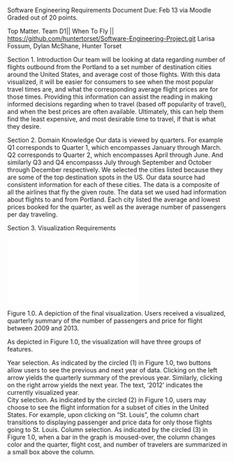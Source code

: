 Software Engineering
Requirements Document
Due: Feb 13 via Moodle
Graded out of 20 points.

Top Matter. 
Team D1|| When To Fly || https://github.com/huntertorset/Software-Engineering-Project.git
Larisa Fossum, Dylan McShane, Hunter Torset

Section 1.  Introduction 
	Our team will be looking at data regarding number of flights outbound from the Portland to a set number of destination cities around the United States, and average cost of those flights. With this data visualized, it will be easier for consumers to see when the most popular travel times are, and what the corresponding average flight prices are for those times. Providing this information can assist the reading in making informed decisions regarding when to travel (based off popularity of travel), and when the best prices are often available. Ultimately, this can help them find the least expensive, and most desirable time to travel, if that is what they desire.

Section 2. Domain Knowledge
	Our data is viewed by quarters. For example Q1 corresponds to Quarter 1, which encompasses January through March. Q2 corresponds to Quarter 2, which encompasses April through June. And similarly Q3 and Q4 encompasss July through  September and October through December respectively. 
	We selected the cities listed because they are some of the top destination spots in the US. Our data source had consistent information for each of these cities. The data is a composite of all the airlines that fly the given route. 
	The data set we used had information about flights to and from Portland. Each city listed the average and lowest prices booked for the quarter, as well as the average number of passengers per day traveling. 

Section 3.  Visualization Requirements

![](file:///Users/huntertorset/Downloads/MockUPaiFinal1.pdf)

Figure 1.0.  A depiction of the final visualization.  Users received a visualized, quarterly summary of the number of passengers and price for flight between 2009 and 2013.  

As depicted in Figure 1.0, the visualization will have three groups of features.

Year selection.  As indicated by the circled (1) in Figure 1.0, two buttons allow users to see the previous and next year of data.  Clicking on the left arrow yields the quarterly summary of the previous year.  Similarly, clicking on the right arrow yields the next year.  The text, ‘2012’ indicates the currently visualized year.  
City selection.  As indicated by the circled (2) in Figure 1.0, users may choose to see the flight information for a subset of cities in the United States.  For example, upon clicking on “St. Louis”, the column chart transitions to displaying passenger and price data for only those flights going to St. Louis. 
Column selection.  As indicated by the circled (3) in Figure 1.0, when a bar in the graph is moused-over, the column changes color and the quarter, flight cost, and number of travelers are summarized in a small box above the column.